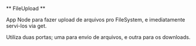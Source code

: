 ** FileUpload **

App Node para fazer upload de arquivos pro FileSystem, e imediatamente servi-los via get.

Utiliza duas portas; uma para envio de arquivos, e outra para os downloads.
